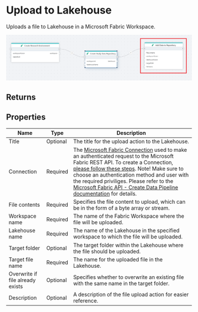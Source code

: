 # Upload to Lakehouse

Uploads a file to Lakehouse in a Microsoft Fabric Workspace.

![img](../../../../images/flow/upload-to-lakehouse.png)

## Returns



## Properties

| Name                             | Type     | Description         |
|----------------------------------|----------|----------------------------------------------------------------------------------|
| Title                            | Optional | The title for the upload action to the Lakehouse.  |
| Connection                       | Required | The [Microsoft Fabric Connection](./microsoft-fabric-connection.md) used to make an authenticated request to the Microsoft Fabric REST API. To create a Connection, [please follow these steps](./microsoft-fabric-connection.md). Note! Make sure to choose an authentication method and user with the required priviliges. Please refer to the [Microsoft Fabric API - Create Data Pipeline documentation](https://learn.microsoft.com/en-us/rest/api/fabric/datapipeline/items/create-data-pipeline) for details. |
| File contents                    | Required | Specifies the file content to upload, which can be in the form of a byte array or stream.      |
| Workspace name                   | Required | The name of the Fabric Workspace where the file will be uploaded.         |
| Lakehouse name                   | Required | The name of the Lakehouse in the specified workspace to which the file will be uploaded.    |
| Target folder                    | Optional | The target folder within the Lakehouse where the file should be uploaded.    |
| Target file name                 | Required | The name for the uploaded file in the Lakehouse.                                             |
| Overwrite if file already exists | Optional | Specifies whether to overwrite an existing file with the same name in the target folder.                     |
| Description                      | Optional | A description of the file upload action for easier reference.       |


